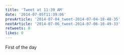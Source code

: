 ```yaml
---
title: 'Tweet at 11:39 AM'
date: '2014-07-05T11:39:06'
prevArticle: '2014-07-04_tweet-2014-07-04-18-48-35'
nextArticle: '2014-07-06_tweet-2014-07-06-10-49-33'
retweets: 0
likes: 0
---
```

First of the day